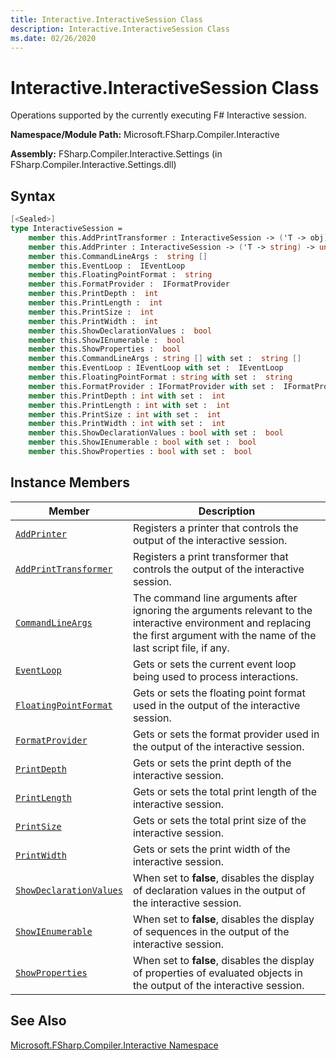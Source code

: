 ```yaml
---
title: Interactive.InteractiveSession Class
description: Interactive.InteractiveSession Class
ms.date: 02/26/2020
---
```


# Interactive.InteractiveSession Class

Operations supported by the currently executing F# Interactive session.

**Namespace/Module Path:** Microsoft.FSharp.Compiler.Interactive

**Assembly:** FSharp.Compiler.Interactive.Settings (in FSharp.Compiler.Interactive.Settings.dll)

## Syntax

```fsharp
[<Sealed>]
type InteractiveSession =
    member this.AddPrintTransformer : InteractiveSession -> ('T -> obj) -> unit
    member this.AddPrinter : InteractiveSession -> ('T -> string) -> unit
    member this.CommandLineArgs :  string []
    member this.EventLoop :  IEventLoop
    member this.FloatingPointFormat :  string
    member this.FormatProvider :  IFormatProvider
    member this.PrintDepth :  int
    member this.PrintLength :  int
    member this.PrintSize :  int
    member this.PrintWidth :  int
    member this.ShowDeclarationValues :  bool
    member this.ShowIEnumerable :  bool
    member this.ShowProperties :  bool
    member this.CommandLineArgs : string [] with set :  string []
    member this.EventLoop : IEventLoop with set :  IEventLoop
    member this.FloatingPointFormat : string with set :  string
    member this.FormatProvider : IFormatProvider with set :  IFormatProvider
    member this.PrintDepth : int with set :  int
    member this.PrintLength : int with set :  int
    member this.PrintSize : int with set :  int
    member this.PrintWidth : int with set :  int
    member this.ShowDeclarationValues : bool with set :  bool
    member this.ShowIEnumerable : bool with set :  bool
    member this.ShowProperties : bool with set :  bool
```

## Instance Members

|Member|Description|
|------|-----------|
|[`AddPrinter`](interactive.addprinter['t]-method.md)|Registers a printer that controls the output of the interactive session.|
|[`AddPrintTransformer`](interactive.addprinttransformer['t]-method.md)|Registers a print transformer that controls the output of the interactive session.|
|[`CommandLineArgs`](interactive.commandlineargs-property.md)|The command line arguments after ignoring the arguments relevant to the interactive environment and replacing the first argument with the name of the last script file, if any.|
|[`EventLoop`](interactive.eventloop-property.md)|Gets or sets the current event loop being used to process interactions.|
|[`FloatingPointFormat`](interactive.floatingpointformat-property.md)|Gets or sets the floating point format used in the output of the interactive session.|
|[`FormatProvider`](interactive.formatprovider-property.md)|Gets or sets the format provider used in the output of the interactive session.|
|[`PrintDepth`](interactive.printdepth-property.md)|Gets or sets the print depth of the interactive session.|
|[`PrintLength`](interactive.printlength-property.md)|Gets or sets the total print length of the interactive session.|
|[`PrintSize`](interactive.printsize-property.md)|Gets or sets the total print size of the interactive session.|
|[`PrintWidth`](interactive.printwidth-property.md)|Gets or sets the print width of the interactive session.|
|[`ShowDeclarationValues`](interactive.showdeclarationvalues-property.md)|When set to **false**, disables the display of declaration values in the output of the interactive session.|
|[`ShowIEnumerable`](interactive.showienumerable-property.md)|When set to **false**, disables the display of sequences in the output of the interactive session.|
|[`ShowProperties`](interactive.showproperties-property.md)|When set to **false**, disables the display of properties of evaluated objects in the output of the interactive session.|

## See Also
[Microsoft.FSharp.Compiler.Interactive Namespace](index.md)
